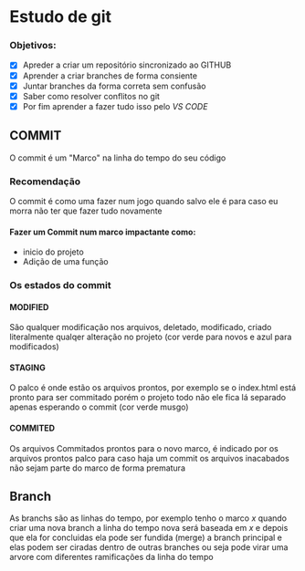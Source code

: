# Estudo de git

### Objetivos:
   - [X] Apreder a criar um repositório sincronizado ao GITHUB
   - [X] Aprender a criar branches de forma consiente 
   - [X] Juntar branches da forma correta sem confusão
   - [X] Saber como resolver conflitos no git 
   - [X] Por fim aprender a fazer tudo isso pelo *VS CODE*

## COMMIT

O commit é um "Marco" na linha do tempo do seu código

### Recomendação 
 O commit é como uma fazer num jogo quando salvo ele é para caso eu morra não ter que fazer tudo novamente  
  #### Fazer um Commit num marco impactante como:
   - inicio do projeto
   - Adição de uma função 

### Os estados do commit 

#### MODIFIED
São qualquer modificação nos arquivos, deletado, modificado, criado literalmente qualqer alteração no projeto (cor verde para novos e azul para modificados)
#### STAGING
O palco é onde estão os arquivos prontos, por exemplo se o index.html está pronto para ser commitado porém o projeto todo não ele fica lá separado apenas esperando o commit (cor verde musgo)
#### COMMITED 
Os arquivos Commitados prontos para o novo marco, é indicado por os arquivos prontos palco para caso haja um commit os arquivos inacabados não sejam parte do marco de forma prematura  

## Branch 

As branchs são as linhas do tempo, por exemplo tenho o marco *x* quando criar uma nova branch a linha do tempo nova será baseada em *x* e depois que ela for concluidas ela pode ser fundida (merge) a branch principal e elas podem ser ciradas dentro de outras branches ou seja pode virar uma arvore com diferentes ramificações da linha do tempo 
